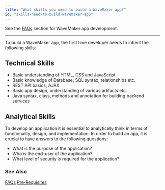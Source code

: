 ```yaml
---
title: "What skills you need to build a WaveMaker app?"
id: "skills-need-to-build-wavemaker-app"
---
```

See the [FAQs](/learn/app-development/wavemaker-app-development-faqs) section for WaveMaker app development.    

---

To build a WaveMaker app, the first time developer needs to inherit the following skills:

## Technical Skills

- Basic understanding of HTML, CSS and JavaScript
- Basic knowledge of Database, SQL syntax, relationships etc.
- REST API basics, AJAX
- Basic app design, understanding of various artifacts etc.
- Java syntax, class, methods and annotation for building backend services

## Analytical Skills

To develop an application it is essential to analytically think in terms of functionality, design, and implementation. In order to build an app, it is crucial to have answers to the following questions:

- What is the purpose of the application?
- Who is the end-user of the application?
- What level of security is required for the application?

### See Also
[FAQs](/learn/app-development/wavemaker-app-development-faqs)
[Pre-Requisites](/learn/app-development/wavemaker-overview/pre-requisites/)

